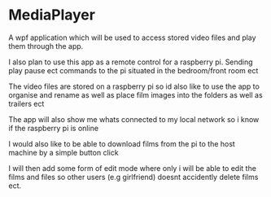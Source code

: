 # MediaPlayer

A wpf application which will be used to access stored video files and play them through the app.

I also plan to use this app as a remote control for a raspberry pi. Sending play pause ect commands to the pi situated in the bedroom/front room ect

The video files are stored on a raspberry pi so id also like to use the app to organise and rename as well as place film images into the folders as well as trailers ect

The app will also show me whats connected to my local network so i know if the raspberry pi is online

I would also like to be able to download films from the pi to the host machine by a simple button click

I will then add some form of edit mode where only i will be able to edit the films and files so other users (e.g girlfriend) doesnt accidently delete films ect.
